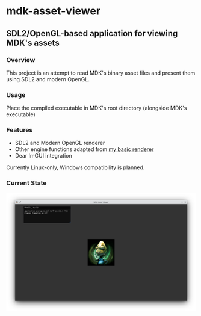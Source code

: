 # mdk-asset-viewer
## SDL2/OpenGL-based application for viewing MDK's assets

### Overview

This project is an attempt to read MDK's binary asset files and present them using SDL2 and modern OpenGL.

### Usage

Place the compiled executable in MDK's root directory (alongside MDK's executable)

### Features

- SDL2 and Modern OpenGL renderer
- Other engine functions adapted from [my basic renderer](https://github.com/jacob-sommer-dev/gles20-sdl2-fun)
- Dear ImGUI integration

Currently Linux-only, Windows compatibility is planned.

### Current State
![Current State](current_state.png)
